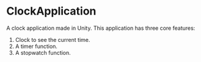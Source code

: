 # ClockApplication
 A clock application made in Unity.
 This application has three core features:
 1. Clock to see the current time.
 2. A timer function.
 3. A stopwatch function.